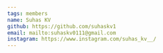 ```yaml
---
tags: members 
name: Suhas KV
github: https://github.com/suhaskv1
email: mailto:suhaskv0111@gmail.com
instagram: https://www.instagram.com/suhas_kv__/
---
```

